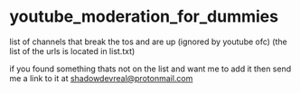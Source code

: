 # youtube_moderation_for_dummies
list of channels that break the tos and are up (ignored by youtube ofc)
(the list of the urls is located in list.txt)

if you found something thats not on the list and want me to add it then send me a link to it at shadowdevreal@protonmail.com
